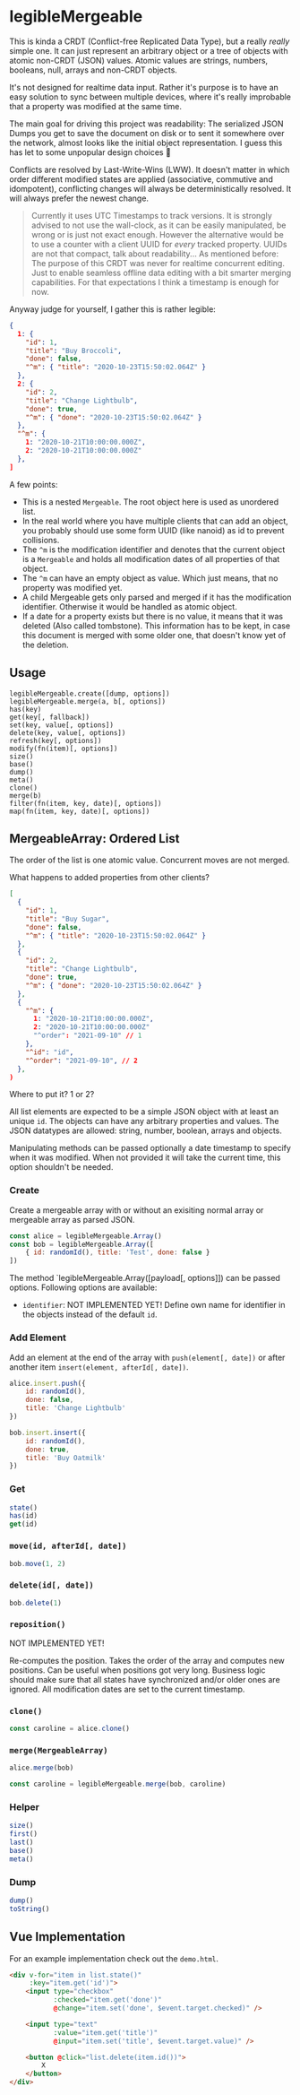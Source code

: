 # legibleMergeable

This is kinda a CRDT (Conflict-free Replicated Data Type), but a really *really* simple one. It can just represent an arbitrary object or a tree of objects with atomic non-CRDT (JSON) values. Atomic values are strings, numbers, booleans, null, arrays and non-CRDT objects.

It's not designed for realtime data input. Rather it's purpose is to have an easy solution to sync between multiple devices, where it's really improbable that a property was modified at the same time.

The main goal for driving this project was readability: The serialized JSON Dumps you get to save the document on disk or to sent it somewhere over the network, almost looks like the initial object representation. I guess this has let to some unpopular design choices 😬

Conflicts are resolved by Last-Write-Wins (LWW). It doesn't matter in which order different modified states are applied (associative, commutive and idompotent), conflicting changes will always be deterministically resolved. It will always prefer the newest change.

> Currently it uses UTC Timestamps to track versions. It is strongly advised to not use the wall-clock, as it can be easily manipulated, be wrong or is just not exact enough. However the alternative would be to use a counter with a client UUID for *every* tracked property. UUIDs are not that compact, talk about readability... As mentioned before: The purpose of this CRDT was never for realtime concurrent editing. Just to enable seamless offline data editing with a bit smarter merging capabilities. For that expectations I think a timestamp is enough for now.

Anyway judge for yourself, I gather this is rather legible:

```json
{
  1: {
    "id": 1,
    "title": "Buy Broccoli",
    "done": false,
    "^m": { "title": "2020-10-23T15:50:02.064Z" }
  },
  2: {
    "id": 2,
    "title": "Change Lightbulb",
    "done": true,
    "^m": { "done": "2020-10-23T15:50:02.064Z" }
  },
  "^m": {
    1: "2020-10-21T10:00:00.000Z",
    2: "2020-10-21T10:00:00.000Z"
  },
]
```

A few points:

* This is a nested `Mergeable`. The root object here is used as unordered list.
* In the real world where you have multiple clients that can add an object, you probably should use some form UUID (like nanoid) as id to prevent collisions.
* The `^m` is the modification identifier and denotes that the current object is a `Mergeable` and holds all modification dates of all properties of that object.
* The `^m` can have an empty object as value. Which just means, that no property was modified yet.
* A child Mergeable gets only parsed and merged if it has the modification identifier. Otherwise it would be handled as atomic object.
* If a date for a property exists but there is no value, it means that it was deleted (Also called tombstone). This information has to be kept, in case this document is merged with some older one, that doesn't know yet of the deletion.

## Usage

```
legibleMergeable.create([dump, options])
legibleMergeable.merge(a, b[, options])
has(key)
get(key[, fallback])
set(key, value[, options])
delete(key, value[, options])
refresh(key[, options])
modify(fn(item)[, options])
size()
base()
dump()
meta()
clone()
merge(b)
filter(fn(item, key, date)[, options])
map(fn(item, key, date)[, options])
```

## MergeableArray: Ordered List

The order of the list is one atomic value. Concurrent moves are not merged.

What happens to added properties from other clients?

```json
[
  {
    "id": 1,
    "title": "Buy Sugar",
    "done": false,
    "^m": { "title": "2020-10-23T15:50:02.064Z" }
  },
  {
    "id": 2,
    "title": "Change Lightbulb",
    "done": true,
    "^m": { "done": "2020-10-23T15:50:02.064Z" }
  },
  {
    "^m": {
      1: "2020-10-21T10:00:00.000Z",
      2: "2020-10-21T10:00:00.000Z"
      "^order": "2021-09-10" // 1
    },
    "^id": "id",
    "^order": "2021-09-10", // 2
  },
)
```

Where to put it? 1 or 2?

All list elements are expected to be a simple JSON object with at least an unique `id`. The objects can have any arbitrary properties and values. The JSON datatypes are allowed: string, number, boolean, arrays and objects.

Manipulating methods can be passed optionally a date timestamp to specify when it was modified. When not provided it will take the current time, this option shouldn't be needed.

### Create

Create a mergeable array with or without an exisiting normal array or mergeable array as parsed JSON.

```javascript
const alice = legibleMergeable.Array()
const bob = legibleMergeable.Array([
    { id: randomId(), title: 'Test', done: false }
])
```

The method `legibleMergeable.Array([payload[, options]]) can be passed options. Following options are available:

* `identifier`: NOT IMPLEMENTED YET! Define own name for identifier in the objects instead of the default `id`.

### Add Element

Add an element at the end of the array with `push(element[, date])` or after another item `insert(element, afterId[, date])`.

```javascript
alice.insert.push({
    id: randomId(),
    done: false,
    title: 'Change Lightbulb'
})

bob.insert.insert({
    id: randomId(),
    done: true,
    title: 'Buy Oatmilk'
})
```

### Get

```javascript
state()
has(id)
get(id)
```

### `move(id, afterId[, date])`

```javascript
bob.move(1, 2)
```

### `delete(id[, date])`

```javascript
bob.delete(1)
```

### `reposition()`

NOT IMPLEMENTED YET!

Re-computes the position. Takes the order of the array and computes new positions. Can be useful when positions got very long. Business logic should make sure that all states have synchronized and/or older ones are ignored. All modification dates are set to the current timestamp.

### `clone()`

```javascript
const caroline = alice.clone()
```

### `merge(MergeableArray)`

```javascript
alice.merge(bob)

const caroline = legibleMergeable.merge(bob, caroline)
```

### Helper

```javascript
size()
first()
last()
base()
meta()
```

### Dump

```javascript
dump()
toString()
```

## Vue Implementation

For an example implementation check out the `demo.html`.

```html
<div v-for="item in list.state()"
     :key="item.get('id')">
    <input type="checkbox"
           :checked="item.get('done')"
           @change="item.set('done', $event.target.checked)" />

    <input type="text"
           :value="item.get('title')"
           @input="item.set('title', $event.target.value)" />

    <button @click="list.delete(item.id())">
        X
    </button>
</div>
```
